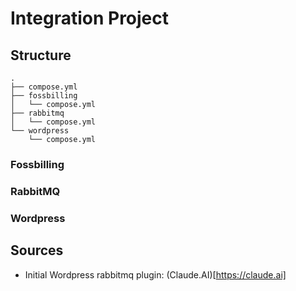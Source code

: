 # Integration Project

## Structure

```tree
.
├── compose.yml
├── fossbilling
│   └── compose.yml
├── rabbitmq
│   └── compose.yml
└── wordpress
    └── compose.yml
```

### Fossbilling

### RabbitMQ

### Wordpress

## Sources

- Initial Wordpress rabbitmq plugin: (Claude.AI)[https://claude.ai]
